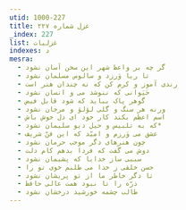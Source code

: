 ```yaml
---
utid: 1000-227
title: غزل شماره ۲۲۷
_index: 227
list: غزلیات
indexes: د
mesra:
  - گر چه بر واعظ شهر این سخن آسان نشود
  - تا ریا وَرزد و سالوس مسلمان نشود
  - رندی آموز و کرم کن که نه چندان هنر است
  - حَیَوانی که ننوشد می و انسان نشود
  - گوهر پاک بباید که شود قابل فیض
  - ورنه هر سنگ و گلی لؤلؤ و مرجان نشود
  - اسم اعظم بکند کار خود ای دل خوش باش
  - که به تلبیس و حیل دیو سلیمان نشود*
  - عشق می وَرزم و امیّد که این فنّ شریف
  - چون هنرهای دگر موجب حرمان نشود
  - دوش می گفت که فردا بدهم کام دلت
  - سببی ساز خدایا که پشیمان نشود
  - حسن خلقی ز خدا می طلبم خوی تو را
  - تا دگر خاطر ما از تو پریشان نشود
  - ذرّه را تا نبود همت عالی حافظ
  - طالب چشمه خورشید درخشان نشود
---
```

